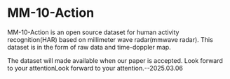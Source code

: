 # MM-10-Action
MM-10-Action is an open source dataset for human activity recognition(HAR) based on millimeter wave radar(mmwave radar). This dataset is in the form of raw data and time-doppler map.

The dataset will made available when our paper is accepted. Look forward to your attentionLook forward to your attention.--2025.03.06
